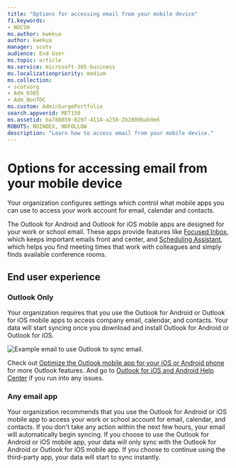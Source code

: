 ```yaml
---
title: "Options for accessing email from your mobile device"
f1.keywords:
- NOCSH
ms.author: kwekua
author: kwekua
manager: scotv
audience: End User
ms.topic: article
ms.service: microsoft-365-business
ms.localizationpriority: medium
ms.collection:
- scotvorg
- Adm_O365
- Adm_NonTOC
ms.custom: AdminSurgePortfolio
search.appverid: MET150
ms.assetid: ba780859-0297-4114-a258-2b2809bab9e6
ROBOTS: NOINDEX, NOFOLLOW
description: "Learn how to access email from your mobile device."
---
```


# Options for accessing email from your mobile device

Your organization configures settings which control what mobile apps you can use to access your work account for email, calendar and contacts.

The Outlook for Android and Outlook for iOS mobile apps are designed for your work or school email. These apps provide features like [Focused Inbox](https://support.microsoft.com/office/f445ad7f-02f4-4294-a82e-71d8964e3978), which keeps important emails front and center, and [Scheduling Assistant](https://support.microsoft.com/office/scheduling-made-easy-in-outlook-mobile-11c5bee5-d78a-4a2b-80c2-2b386ddb4470), which helps you find meeting times that work with colleagues and simply finds available conference rooms.
  
## End user experience

### Outlook Only

Your organization requires that you use the Outlook for Android or Outlook for iOS mobile apps to access company email, calendar, and contacts. Your data will start syncing once you download and install Outlook for Android or Outlook for iOS.

![Example email to use Outlook to sync email.](../../media/798d942a-4181-4dcb-8039-cd9f2edd9723.png)

Check out [Optimize the Outlook mobile app for your iOS or Android phone](https://support.microsoft.com/office/de075b19-b73c-4d8a-841b-459982c7e890) for more Outlook features. And go to [Outlook for iOS and Android Help Center](https://support.microsoft.com/office/cd84214e-a5ac-4e95-9ea3-e07f78d0cde6) if you run into any issues.

### Any email app

Your organization recommends that you use the Outlook for Android or iOS mobile app to access your work or school account for email, calendar, and contacts. If you don't take any action within the next few hours, your email will automatically begin syncing. If you choose to use the Outlook for Android or iOS mobile app, your data will only sync with the Outlook for Android or Outlook for iOS mobile app. If you choose to continue using the third-party app, your data will start to sync instantly.